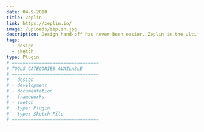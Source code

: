 ```yaml
---
date: 04-9-2018
title: Zeplin
link: https://zeplin.io/
image: /uploads/zeplin.jpg
description: Design hand-off has never been easier. Zeplin is the ultimate collaboration tool between designers and developers. It cuts meetings in half and ensures that designs are implemented perfectly.
tags:
  - design
  - sketch
type: Plugin
# ================================
# TOOLS CATEGORIES AVAILABLE
# ================================
# - design
# - development
# - documentation
# - frameworks
# - sketch
#   type: Plugin
#   type: Sketch File
# ================================
---
```

